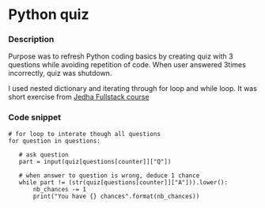 # Python quiz

### Description

Purpose was to refresh Python coding basics by creating quiz with 3 questions while avoiding repetition of code. When user answered 3times incorrectly, quiz was shutdown.

I used nested dictionary and iterating through for loop and while loop. It was short exercise from [Jedha Fullstack course](https://en.jedha.co/programme/bootcamp-full-stack)

### Code snippet

 ```
# for loop to interate though all questions
for question in questions:

    # ask question
    part = input(quiz[questions[counter]]["Q"])

    # when answer to question is wrong, deduce 1 chance
    while part != (str(quiz[questions[counter]]["A"])).lower():
        nb_chances -= 1
        print("You have {} chances".format(nb_chances))
 ```
